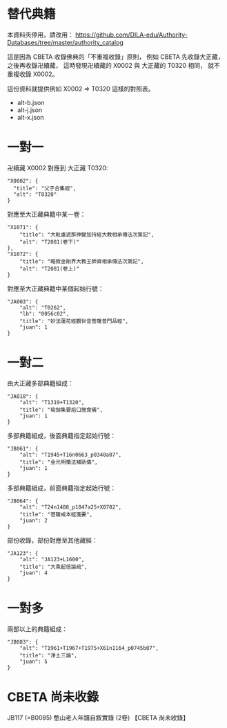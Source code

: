 # 替代典籍

本資料夾停用，請改用： 
https://github.com/DILA-edu/Authority-Databases/tree/master/authority_catalog

這是因為 CBETA 收錄佛典的「不重複收錄」原則，
例如 CBETA 先收錄大正藏，之後再收錄卍續藏，
這時發現卍續藏的 X0002 與 大正藏的 T0320 相同，
就不重複收錄 X0002。

這份資料就提供例如 X0002 => T0320 這樣的對照表。

* alt-b.json
* alt-j.json
* alt-x.json

# 一對一

卍續藏 X0002 對應到 大正藏 T0320:

    "X0002": {
      "title": "父子合集經",
      "alt": "T0320"
    }

對應至大正藏典籍中某一卷：

	"X1071": {
		"title": "大毗盧遮那神變加持經大教相承傳法次第記",
		"alt": "T2081(卷下)"
	},
	"X1072": {
		"title": "略敘金剛界大教王師資相承傳法次第記",
		"alt": "T2081(卷上)"
	}

對應至大正藏典籍中某個起始行號：

	"JA003": {
		"alt": "T0262",
		"lb": "0056c02",
		"title": "妙法蓮花經觀世音菩薩普門品經",
		"juan": 1
	}

# 一對二

由大正藏多部典籍組成：

	"JA018": {
		"alt": "T1319+T1320",
		"title": "瑜伽集要焰口施食儀",
		"juan": 1
	}

多部典籍組成，後面典籍指定起始行號：

	"JB061": {
		"alt": "T1945+T16n0663_p0340a07",
		"title": "金光明懺法補助儀",
		"juan": 1
	}

多部典籍組成，前面典籍指定起始行號：

	"JB064": {
		"alt": "T24n1488_p1047a25+X0702",
		"title": "菩薩戒本經箋要",
		"juan": 2
	}

部份收錄，部份對應至其他藏經：

	"JA123": {
		"alt": "JA123+L1600",
		"title": "大乘起信論疏",
		"juan": 4
	}

# 一對多

兩部以上的典籍組成：

	"JB083": {
		"alt": "T1961+T1967+T1975+X61n1164_p0745b07",
		"title": "淨土三論",
		"juan": 5
	}

# CBETA 尚未收錄

JB117 (=B0085) 憨山老人年譜自敘實錄 (2卷) 【CBETA 尚未收錄】
